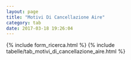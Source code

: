```yaml
---
layout: page
title: "Motivi Di Cancellazione Aire"
category: tab
date: 2017-03-18 19:26:04
---
```


{% include form_ricerca.html %}
{% include tabelle/tab_motivi_di_cancellazione_aire.html %}

